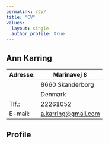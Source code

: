 ```yaml
---
permalink: /CV/
title: "CV"
values:
  layout: single
  author_profile: true
---
```


## Ann Karring
|Adresse: |Marinavej 8 |
|----|---|
| |8660 Skanderborg|
| |Denmark|
|Tlf.:|22261052|
|E-mail:|[a.karring@gmail.com](mailto:a.karring@gmail.com)|

## Profile
